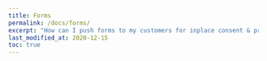 ```yaml
---
title: Forms
permalink: /docs/forms/
excerpt: "How can I push forms to my customers for inplace consent & preference collect ?"
last_modified_at: 2020-12-15
toc: true
---
```

